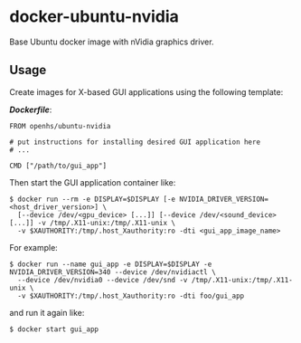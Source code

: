 # docker-ubuntu-nvidia

Base Ubuntu docker image with nVidia graphics driver.



## Usage

Create images for X-based GUI applications using the following template:

___Dockerfile___:

    FROM openhs/ubuntu-nvidia

    # put instructions for installing desired GUI application here
    # ...
    
    CMD ["/path/to/gui_app"]

Then start the GUI application container like:

    $ docker run --rm -e DISPLAY=$DISPLAY [-e NVIDIA_DRIVER_VERSION=<host_driver_version>] \
      [--device /dev/<gpu_device> [...]] [--device /dev/<sound_device> [...]] -v /tmp/.X11-unix:/tmp/.X11-unix \
      -v $XAUTHORITY:/tmp/.host_Xauthority:ro -dti <gui_app_image_name>
      
For example:

    $ docker run --name gui_app -e DISPLAY=$DISPLAY -e NVIDIA_DRIVER_VERSION=340 --device /dev/nvidiactl \
      --device /dev/nvidia0 --device /dev/snd -v /tmp/.X11-unix:/tmp/.X11-unix \
      -v $XAUTHORITY:/tmp/.host_Xauthority:ro -dti foo/gui_app
      
and run it again like:

    $ docker start gui_app
